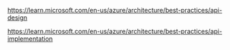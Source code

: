 https://learn.microsoft.com/en-us/azure/architecture/best-practices/api-design

https://learn.microsoft.com/en-us/azure/architecture/best-practices/api-implementation